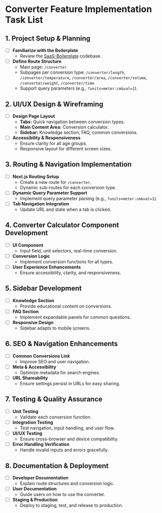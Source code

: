 # Converter Feature Implementation Task List

## 1. Project Setup & Planning
- [ ] **Familiarize with the Boilerplate**
  - Review the [SaaS-Boilerplate](https://github.com/ixartz/SaaS-Boilerplate) codebase.
- [ ] **Define Route Structure**
  - Main page: `/converter`
  - Subpages per conversion type: `/converter/length`, `/converter/temperature`, `/converter/area`, `/converter/volume`, `/converter/weight`, `/converter/time`
  - Support query parameters (e.g., `?units=meter:cm&val=1`).

## 2. UI/UX Design & Wireframing
- [ ] **Design Page Layout**
  - **Tabs:** Quick navigation between conversion types.
  - **Main Content Area:** Conversion calculator.
  - **Sidebar:** Knowledge section, FAQ, common conversions.
- [ ] **Accessibility & Responsiveness**
  - Ensure clarity for all age groups.
  - Responsive layout for different screen sizes.

## 3. Routing & Navigation Implementation
- [ ] **Next.js Routing Setup**
  - Create a new route for `/converter`.
  - Dynamic sub-routes for each conversion type.
- [ ] **Dynamic Query Parameter Support**
  - Implement query parameter parsing (e.g., `?units=meter:cm&val=1`).
- [ ] **Tab Navigation Integration**
  - Update URL and state when a tab is clicked.

## 4. Converter Calculator Component Development
- [ ] **UI Component**
  - Input field, unit selectors, real-time conversion.
- [ ] **Conversion Logic**
  - Implement conversion functions for all types.
- [ ] **User Experience Enhancements**
  - Ensure accessibility, clarity, and responsiveness.

## 5. Sidebar Development
- [ ] **Knowledge Section**
  - Provide educational content on conversions.
- [ ] **FAQ Section**
  - Implement expandable panels for common questions.
- [ ] **Responsive Design**
  - Sidebar adapts to mobile screens.

## 6. SEO & Navigation Enhancements
- [ ] **Common Conversions Link**
  - Improve SEO and user navigation.
- [ ] **Meta & Accessibility**
  - Optimize metadata for search engines.
- [ ] **URL Shareability**
  - Ensure settings persist in URLs for easy sharing.

## 7. Testing & Quality Assurance
- [ ] **Unit Testing**
  - Validate each conversion function.
- [ ] **Integration Testing**
  - Test navigation, input handling, and user flow.
- [ ] **UI/UX Testing**
  - Ensure cross-browser and device compatibility.
- [ ] **Error Handling Verification**
  - Handle invalid inputs and errors gracefully.

## 8. Documentation & Deployment
- [ ] **Developer Documentation**
  - Explain route structures and conversion logic.
- [ ] **User Documentation**
  - Guide users on how to use the converter.
- [ ] **Staging & Production**
  - Deploy to staging, test, and release to production.
